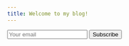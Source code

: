 ```yaml
---
title: Welcome to my blog!
---
```

<form action="https://you.us1.list-manage.com/subscribe/post?u=xxx&amp;id=yyy" method="post">
  <input type="email" name="EMAIL" placeholder="Your email" required>
  <button type="submit">Subscribe</button>
</form>
